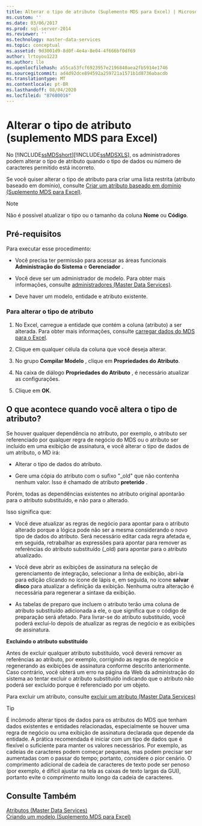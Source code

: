 ```yaml
---
title: Alterar o tipo de atributo (Suplemento MDS para Excel) | Microsoft Docs
ms.custom: ''
ms.date: 03/06/2017
ms.prod: sql-server-2014
ms.reviewer: ''
ms.technology: master-data-services
ms.topic: conceptual
ms.assetid: 9d3001d9-8d0f-4e4a-8e04-4f666bf0df69
author: lrtoyou1223
ms.author: lle
ms.openlocfilehash: a55ca53fcf6923957e2196840aea2fb5914e1746
ms.sourcegitcommit: ad4d92dce894592a259721a1571b1d8736abacdb
ms.translationtype: MT
ms.contentlocale: pt-BR
ms.lasthandoff: 08/04/2020
ms.locfileid: "87680016"
---
```

# <a name="change-the-attribute-type-mds-add-in-for-excel"></a>Alterar o tipo de atributo (suplemento MDS para Excel)
  No [!INCLUDE[ssMDSshort](../../includes/ssmdsshort-md.md)][!INCLUDE[ssMDSXLS](../../includes/ssmdsxls-md.md)], os administradores podem alterar o tipo de atributo quando o tipo de dados ou número de caracteres permitido está incorreto.  
  
 Se você quiser alterar o tipo de atributo para criar uma lista restrita (atributo baseado em domínio), consulte [Criar um atributo baseado em domínio &#40;Suplemento MDS para Excel&#41;](create-a-domain-based-attribute-mds-add-in-for-excel.md).  
  
> [!NOTE]  
>  Não é possível atualizar o tipo ou o tamanho da coluna **Nome** ou **Código**.  
  
## <a name="prerequisites"></a>Pré-requisitos  
 Para executar esse procedimento:  
  
-   Você precisa ter permissão para acessar as áreas funcionais **Administração do Sistema** e **Gerenciador** .  
  
-   Você deve ser um administrador de modelo. Para obter mais informações, consulte [administradores &#40;Master Data Services&#41;](../administrators-master-data-services.md).  
  
-   Deve haver um modelo, entidade e atributo existente.  
  
### <a name="to-change-the-attribute-type"></a>Para alterar o tipo de atributo  
  
1.  No Excel, carregue a entidade que contém a coluna (atributo) a ser alterada. Para obter mais informações, consulte [carregar dados do MDS para o Excel](export-data-to-excel-from-master-data-services.md).  
  
2.  Clique em qualquer célula da coluna que você deseja alterar.  
  
3.  No grupo **Compilar Modelo** , clique em **Propriedades do Atributo**.  
  
4.  Na caixa de diálogo **Propriedades do Atributo** , é necessário atualizar as configurações.  
  
5.  Clique em **OK**.  
  
## <a name="what-happens-when-you-change-the-attribute-type"></a>O que acontece quando você altera o tipo de atributo?  
 Se houver qualquer dependência no atributo, por exemplo, o atributo ser referenciado por qualquer regra de negócio do MDS ou o atributo ser incluído em uma exibição de assinatura, e você alterar o tipo de dados de um atributo, o MD irá:  
  
-   Alterar o tipo de dados do atributo.  
  
-   Gere uma cópia do atributo com o sufixo "_old" que não contenha nenhum valor. Isso é chamado de atributo **preterido** .  
  
 Porém, todas as dependências existentes no atributo original apontarão para o atributo substituído, e não para o alterado.  
  
 Isso significa que:  
  
-   Você deve atualizar as regras de negócio para apontar para o atributo alterado porque a lógica pode não ser a mesma considerando o novo tipo de dados do atributo. Será necessário editar cada regra afetada e, em seguida, retrabalhar as expressões para apontar para remover as referências do atributo substituído (_old) para apontar para o atributo atualizado.  
  
-   Você deve abrir as exibições de assinatura na seleção de gerenciamento de integração, selecionar a linha de exibição, abri-la para edição clicando no ícone de lápis e, em seguida, no ícone **salvar disco** para atualizar a definição da exibição. Nenhuma outra alteração é necessária para regenerar a sintaxe da exibição.  
  
-   As tabelas de preparo que incluem o atributo terão uma coluna de atributo substituído adicionada a ele, o que significa que o código de preparação será afetado. Para livrar-se do atributo substituído, você poderá excluí-lo depois de atualizar as regras de negócio e as exibições de assinatura.  
  
 **Excluindo o atributo substituído**  
  
 Antes de excluir qualquer atributo substituído, você deverá remover as referências ao atributo, por exemplo, corrigindo as regras de negócio e regenerando as exibições de assinatura conforme descrito anteriormente. Caso contrário, você obterá um erro na página da Web da administração do sistema ao tentar excluir o atributo substituído indicando que o atributo não poderá ser excluído porque é referenciado por um objeto.  
  
 Para excluir um atributo, consulte [excluir um atributo &#40;Master Data Services&#41;](../delete-an-attribute-master-data-services.md)  
  
> [!TIP]  
>  É incômodo alterar tipos de dados para os atributos do MDS que tenham dados existentes e entidades relacionadas, especialmente se houver uma regra de negócio ou uma exibição de assinatura declarada que depende da entidade. A prática recomendada é iniciar com um tipo de dados que é flexível o suficiente para manter os valores necessários. Por exemplo, as cadeias de caracteres podem começar pequenas, mas podem precisar ser aumentadas com o passar do tempo; portanto, considere o pior cenário. O comprimento adicional de cadeia de caracteres de texto pode ser penoso (por exemplo, é difícil ajustar na tela as caixas de texto largas da GUI), portanto evite o comprimento muito longo da cadeia de caracteres.  
  
## <a name="see-also"></a>Consulte Também  
 [Atributos &#40;Master Data Services&#41;](../attributes-master-data-services.md)   
 [Criando um modelo &#40;Suplemento MDS para Excel&#41;](building-a-model-mds-add-in-for-excel.md)  
  
  
